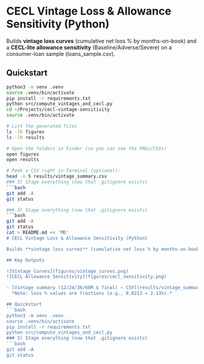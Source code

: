 # CECL Vintage Loss & Allowance Sensitivity (Python)

Builds **vintage loss curves** (cumulative net loss % by months-on-book) and a **CECL-lite allowance sensitivity** (Baseline/Adverse/Severe) on a consumer-loan sample (loans_sample.csv).

## Quickstart
```bash
python3 -m venv .venv
source .venv/bin/activate
pip install -r requirements.txt
python src/compute_vintages_and_cecl.py
cd ~/Projects/cecl-vintage-sensitivity
source .venv/bin/activate

# List the generated files
ls -lh figures
ls -lh results

# Open the folders in Finder (so you can see the PNGs/CSVs)
open figures
open results

# Peek a CSV right in Terminal (optional):
head -n 5 results/vintage_summary.csv
### 3) Stage everything (now that .gitignore exists)
```bash
git add -A
git status

### 3) Stage everything (now that .gitignore exists)
```bash
git add -A
git status
cat > README.md << 'MD'
# CECL Vintage Loss & Allowance Sensitivity (Python)

Builds **vintage loss curves** (cumulative net loss % by months-on-book) and a **CECL-lite allowance sensitivity** (Baseline/Adverse/Severe) on a consumer-loan sample (loans_sample.csv).

## Key Outputs

![Vintage Curves](figures/vintage_curves.png)
![CECL Allowance Sensitivity](figures/cecl_sensitivity.png)

- [Vintage summary (12/24/36/60M & final) — CSV](results/vintage_summary.csv)  
  *Note: loss % values are fractions (e.g., 0.0213 = 2.13%).*

## Quickstart
```bash
python3 -m venv .venv
source .venv/bin/activate
pip install -r requirements.txt
python src/compute_vintages_and_cecl.py
### 3) Stage everything (now that .gitignore exists)
```bash
git add -A
git status

